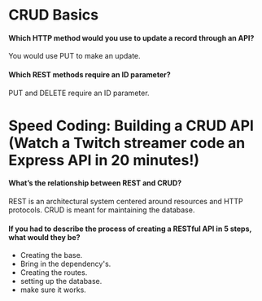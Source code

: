 # CRUD Basics

#### Which HTTP method would you use to update a record through an API?

You would use PUT to make an update.

#### Which REST methods require an ID parameter?

PUT and DELETE require an ID parameter.

# Speed Coding: Building a CRUD API (Watch a Twitch streamer code an Express API in 20 minutes!)

#### What’s the relationship between REST and CRUD?

REST is an architectural system centered around resources and HTTP protocols. CRUD is meant for maintaining the database.


#### If you had to describe the process of creating a RESTful API in 5 steps, what would they be?

- Creating the base.
- Bring in the dependency's.
- Creating the routes.
- setting up the database.
- make sure it works.